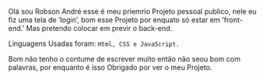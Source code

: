 Olá sou Robson André esse é meu priemrio Projeto pessoal publico, nele eu fiz uma tela de ‘login’,
bom esse Projeto por enquato só estar em 'front-end.' Mas pretendo colocar
em previr o back-end.

Linguagens Usadas foram: ```Html, CSS e JavaScript.```

Bom não tenho o contume de escrever muito então não seou bom com palavras, por enquanto é isso Obrigado por ver o meu Projeto.